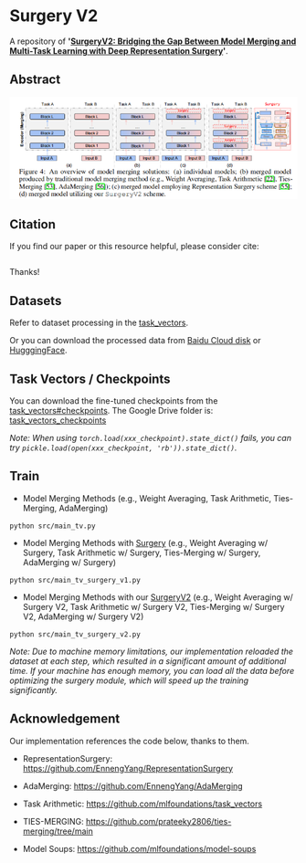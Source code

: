 # Surgery V2
A repository of **'[SurgeryV2: Bridging the Gap Between Model Merging and Multi-Task Learning with Deep Representation Surgery]()'**.


## Abstract
>

<center>
<img src="./surgeryv2.png" alt="Surgery V2" width="800"/>
</center>

## Citation
If you find our paper or this resource helpful, please consider cite:
```

```
Thanks!

## Datasets
Refer to dataset processing in the [task_vectors](https://github.com/mlfoundations/task_vectors).

Or you can download the processed data from [Baidu Cloud disk](https://pan.baidu.com/s/1w0Z2UVv3NVmqDhjH8WTOJQ?pwd=kvg6) or [HugggingFace](https://huggingface.co/collections/tanganke/image-classification-datasets-662abda7d75efe6b0e6b43da).


## Task Vectors / Checkpoints

You can download the fine-tuned checkpoints from the [task_vectors#checkpoints](https://github.com/mlfoundations/task_vectors#checkpoints).
The Google Drive folder is: [task_vectors_checkpoints](https://drive.google.com/drive/folders/1u_Tva6x0p6oxu5Eo0ZZsf-520Cc_3MKw)


*Note: When using ```torch.load(xxx_checkpoint).state_dict()``` fails, you can try ```pickle.load(open(xxx_checkpoint, 'rb')).state_dict()```.*


## Train

- Model Merging Methods (e.g., Weight Averaging, Task Arithmetic, Ties-Merging, AdaMerging)
```
python src/main_tv.py
```

- Model Merging Methods with [Surgery](https://github.com/EnnengYang/RepresentationSurgery) (e.g., Weight Averaging w/ Surgery, Task Arithmetic w/ Surgery, Ties-Merging w/ Surgery, AdaMerging w/ Surgery)

```
python src/main_tv_surgery_v1.py
```

- Model Merging Methods with our [SurgeryV2](https://github.com/EnnengYang/SurgeryV2) (e.g., Weight Averaging w/ Surgery V2, Task Arithmetic w/ Surgery V2, Ties-Merging w/ Surgery V2, AdaMerging w/ Surgery V2)
```
python src/main_tv_surgery_v2.py
```

*Note: Due to machine memory limitations, our implementation reloaded the dataset at each step, which resulted in a significant amount of additional time. If your machine has enough memory, you can load all the data before optimizing the surgery module, which will speed up the training significantly.*


## Acknowledgement
Our implementation references the code below, thanks to them.

- RepresentationSurgery: https://github.com/EnnengYang/RepresentationSurgery

- AdaMerging: https://github.com/EnnengYang/AdaMerging

- Task Arithmetic: https://github.com/mlfoundations/task_vectors

- TIES-MERGING: https://github.com/prateeky2806/ties-merging/tree/main

- Model Soups: https://github.com/mlfoundations/model-soups
